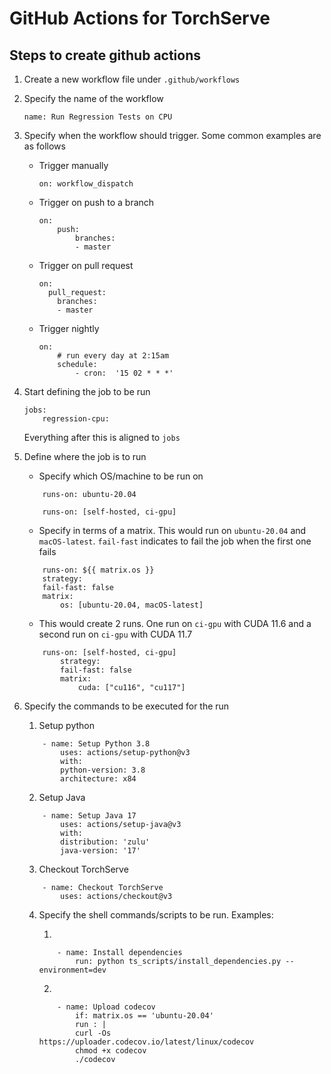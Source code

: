 # GitHub Actions for TorchServe

## Steps to create github actions

1. Create a new workflow file under `.github/workflows`
2. Specify the name of the workflow

    `name: Run Regression Tests on CPU`
3. Specify when the workflow should trigger. Some common examples are as follows

    - Trigger manually
        ```
        on: workflow_dispatch
        ```
    - Trigger on push to a branch
        ```
        on:
            push:
                branches:
                - master
        ```
    - Trigger on pull request
        ```
        on:
          pull_request:
            branches:
            - master
        ```
    - Trigger nightly
        ```
        on:
            # run every day at 2:15am
            schedule:
                - cron:  '15 02 * * *'
        ```

4. Start defining the job to be run
    ```
    jobs:
        regression-cpu:
    ```

    Everything after this is aligned to `jobs`

5. Define where the job is to run
    - Specify which OS/machine to be run on
    ```
        runs-on: ubuntu-20.04
    ```
    ```
        runs-on: [self-hosted, ci-gpu]
    ```
    - Specify in terms of a matrix. This would run on `ubuntu-20.04` and `macOS-latest`. `fail-fast` indicates to fail the job when the first one fails
    ```
        runs-on: ${{ matrix.os }}
        strategy:
        fail-fast: false
        matrix:
            os: [ubuntu-20.04, macOS-latest]
    ```
    -  This would create 2 runs. One run on `ci-gpu` with CUDA 11.6 and a second run on `ci-gpu` with CUDA 11.7
    ```
        runs-on: [self-hosted, ci-gpu]
            strategy:
            fail-fast: false
            matrix:
                cuda: ["cu116", "cu117"]
    ```

6. Specify the commands to be executed for the run

    1. Setup python
    ```
        - name: Setup Python 3.8
            uses: actions/setup-python@v3
            with:
            python-version: 3.8
            architecture: x84
    ```
    2. Setup Java
    ```
        - name: Setup Java 17
            uses: actions/setup-java@v3
            with:
            distribution: 'zulu'
            java-version: '17'
    ```
    3. Checkout TorchServe
    ```
        - name: Checkout TorchServe
            uses: actions/checkout@v3
    ```

    4. Specify the shell commands/scripts to be run. Examples:

        1.
        ```
            - name: Install dependencies
                run: python ts_scripts/install_dependencies.py --environment=dev
        ```
        2.

        ```
            - name: Upload codecov
                if: matrix.os == 'ubuntu-20.04'
                run : |
                curl -Os https://uploader.codecov.io/latest/linux/codecov
                chmod +x codecov
                ./codecov
        ```
